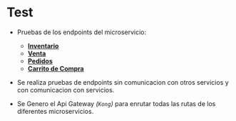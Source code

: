 # Test

* Pruebas de los endpoints del microservicio:

    * [**Inventario**](/Backend/Microservicio-inventario/)
    * [**Venta**](/Backend/Microservicio-ventas/)
    * [**Pedidos**](/Backend/Microservicio-pedido/)
    * [**Carrito de Compra**](/Backend/Microservicio-carrito/)

* Se realiza pruebas de endpoints sin comunicacion con otros servicios y con comunicacion con servicios.

* Se Genero el Api Gateway *(`Kong`)* para enrutar todas las rutas de los diferentes microservicios.